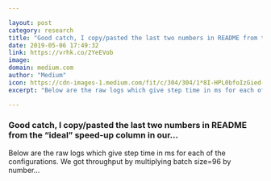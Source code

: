 ```yaml
---

layout: post
category: research
title: "Good catch, I copy/pasted the last two numbers in README from the “ideal” speed-up column in our…"
date: 2019-05-06 17:49:32
link: https://vrhk.co/2YeEVob
image: 
domain: medium.com
author: "Medium"
icon: https://cdn-images-1.medium.com/fit/c/304/304/1*8I-HPL0bfoIzGied-dzOvA.png
excerpt: "Below are the raw logs which give step time in ms for each of the configurations. We got throughput by multiplying batch size=96 by number…"

---
```


### Good catch, I copy/pasted the last two numbers in README from the “ideal” speed-up column in our…

Below are the raw logs which give step time in ms for each of the configurations. We got throughput by multiplying batch size=96 by number…